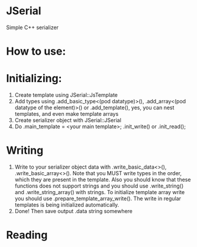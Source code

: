# JSerial
Simple C++ serializer

# How to use:
# Initializing:
1) Create template using JSerial::JsTemplate
2) Add types using .add_basic_type<(pod datatуpe)>(), .add_array<(pod datatуpe of the element)>() or .add_template(), yes, you can nest templates, and even make template arrays
3) Create serializer object with JSerial::JSerial
4) Do .main_template = <your mаin template>; .init_write() or .init_read();
# Writing
1) Write to your serializer object data with .write_basic_data<>(), .write_basic_array<>(). Note that you MUST write types in the order, which they are present in the template. Also you should know that these functions does not support strings and you should use .write_string() and .write_string_array() with strings. To initialize template array write you should use .prepare_template_array_write(). The write in regular templates is being initialized automatically.
2) Done! Then save output .data string somewhere
# Reading
